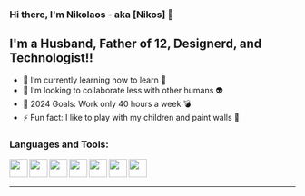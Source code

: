 ### Hi there, I'm Nikolaos - aka [Nikos] 👋

## I'm a Husband, Father of 12, Designerd, and Technologist!!

- 🌱 I’m currently learning how to learn 🤣
- 🤔 I’m looking to collaborate less with other humans 👽 
- 🥅 2024 Goals: Work only 40 hours a week 💣
- ⚡ Fun fact: I like to play with my children and paint walls 🥸

### Languages and Tools:

<img align="left" height="32" width="32" src="https://unpkg.com/simple-icons@v4/icons/visualstudiocode.svg" />
<img align="left" height="32" width="32" src="https://unpkg.com/simple-icons@v4/icons/html5.svg" />
<img align="left" height="32" width="32" src="https://unpkg.com/simple-icons@v4/icons/css3.svg" />
<img align="left" height="32" width="32" src="https://unpkg.com/simple-icons@v4/icons/javascript.svg" />
<img align="left" height="32" width="32" src="https://unpkg.com/simple-icons@v4/icons/node-dot-js.svg" />
<img align="left" height="32" width="32" src="https://unpkg.com/simple-icons@v4/icons/git.svg" />
<img align="left" height="32" width="32" src="https://unpkg.com/simple-icons@v4/icons/github.svg" />

<br/>
<br/>

---
